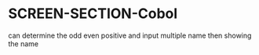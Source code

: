 # SCREEN-SECTION-Cobol
can determine the odd even positive and input multiple name then showing the name
